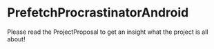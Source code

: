 # PrefetchProcrastinatorAndroid

Please read the ProjectProposal to get an insight what the project is all about!
